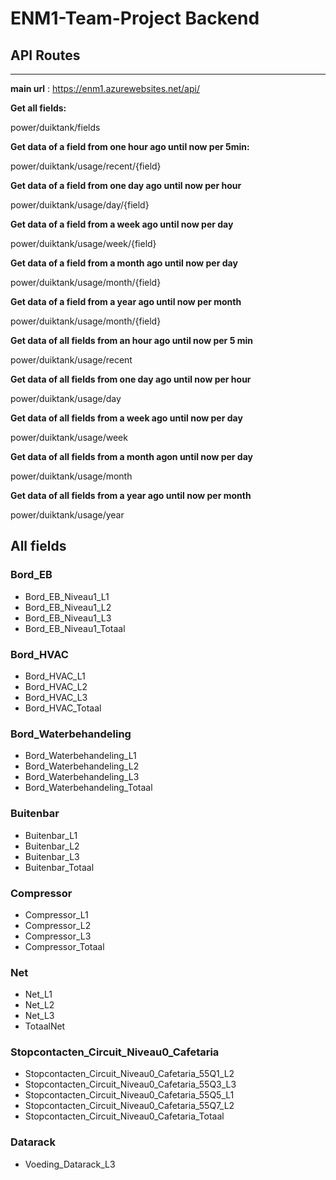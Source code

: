 # ENM1-Team-Project Backend

## API Routes
---

**main url** : https://enm1.azurewebsites.net/api/

**Get all fields:** 

power/duiktank/fields

**Get data of a field from one hour ago until now per 5min:**

power/duiktank/usage/recent/{field}

**Get data of a field from one day ago until now per hour**

power/duiktank/usage/day/{field}

**Get data of a field from a week ago until now per day**

power/duiktank/usage/week/{field}

**Get data of a field from a month ago until now per day**

power/duiktank/usage/month/{field} 

**Get data of a field from a year ago until now per month**

power/duiktank/usage/month/{field} 

**Get data of all fields from an hour ago until now per 5 min**

power/duiktank/usage/recent

**Get data of all fields from one day ago until now per hour** 

power/duiktank/usage/day

**Get data of all fields from a week ago until now per day**

power/duiktank/usage/week

**Get data of all fields from a month agon until now per day**

power/duiktank/usage/month

**Get data of all fields from a year ago until now per month**

power/duiktank/usage/year

## All fields

### Bord_EB

* Bord_EB_Niveau1_L1  
* Bord_EB_Niveau1_L2  
* Bord_EB_Niveau1_L3  
* Bord_EB_Niveau1_Totaal

### Bord_HVAC

* Bord_HVAC_L1  
* Bord_HVAC_L2  
* Bord_HVAC_L3  
* Bord_HVAC_Totaal

### Bord_Waterbehandeling

* Bord_Waterbehandeling_L1  
* Bord_Waterbehandeling_L2  
* Bord_Waterbehandeling_L3  
* Bord_Waterbehandeling_Totaal

### Buitenbar

* Buitenbar_L1  
* Buitenbar_L2  
* Buitenbar_L3  
* Buitenbar_Totaal

### Compressor

* Compressor_L1  
* Compressor_L2  
* Compressor_L3  
* Compressor_Totaal

### Net

* Net_L1  
* Net_L2  
* Net_L3  
* TotaalNet

### Stopcontacten_Circuit_Niveau0_Cafetaria

* Stopcontacten_Circuit_Niveau0_Cafetaria_55Q1_L2  
* Stopcontacten_Circuit_Niveau0_Cafetaria_55Q3_L3  
* Stopcontacten_Circuit_Niveau0_Cafetaria_55Q5_L1  
* Stopcontacten_Circuit_Niveau0_Cafetaria_55Q7_L2  
* Stopcontacten_Circuit_Niveau0_Cafetaria_Totaal

### Datarack

* Voeding_Datarack_L3


